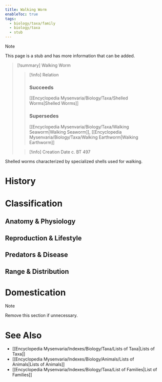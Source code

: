 ```yaml
---
title: Walking Worm
enableToc: true
tags:
  - biology/taxa/family
  - biology/taxa
  - stub
---
```


> [!note]
> This page is a stub and has more information that can be added.

> [!summary] Walking Worm
> > [!info] Relation
> > ### Succeeds
> > [[Encyclopedia Mysenvaria/Biology/Taxa/Shelled Worms|Shelled Worms]]
> > ### Supersedes
> > [[Encyclopedia Mysenvaria/Biology/Taxa/Walking Seaworm|Walking Seaworm]], [[Encyclopedia Mysenvaria/Biology/Taxa/Walking Earthworm|Walking Earthworm]]
>
> > [!info] Creation Date
> > c. BT 497

Shelled worms characterized by specialized shells used for walking.
# History

# Classification
## Anatomy & Physiology

## Reproduction & Lifestyle

## Predators & Disease

## Range & Distribution

# Domestication

> [!note]
> Remove this section if unnecessary.
# See Also
- [[Encyclopedia Mysenvaria/Indexes/Biology/Taxa/Lists of Taxa|Lists of Taxa]]
- [[Encyclopedia Mysenvaria/Indexes/Biology/Animals/Lists of Animals|Lists of Animals]]
- [[Encyclopedia Mysenvaria/Indexes/Biology/Taxa/List of Families|List of Families]]